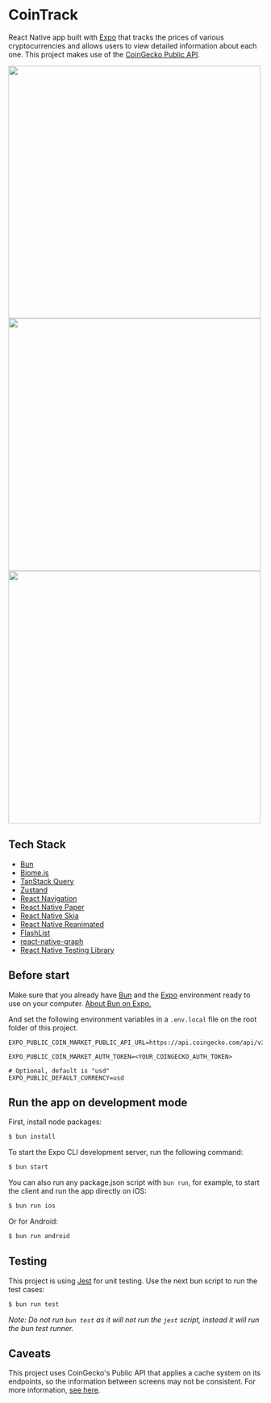 # CoinTrack

React Native app built with [Expo](https://github.com/expo/expo) that tracks the prices of various cryptocurrencies and allows users to view detailed information about each one. This project makes use of the [CoinGecko Public API](https://docs.coingecko.com/v3.0.1/reference/introduction).

<img src="https://github.com/wfolini/cryptocurrency-tracker/assets/12822259/5a11846d-4c81-457c-9f0d-5def36464723" height="500"><img src="https://github.com/wfolini/cryptocurrency-tracker/assets/12822259/588509ed-5ce1-4b18-bc2c-0f69ef9c7ad3" height="500"><img src="https://github.com/wfolini/cryptocurrency-tracker/assets/12822259/bc59aaca-98d9-4cee-af5b-ff4b4dada3df" height="500">

## Tech Stack

- [Bun](https://bun.sh/)
- [Biome.js](https://biomejs.dev/linter/)
- [TanStack Query](https://tanstack.com/query/latest/docs/framework/react/overview)
- [Zustand](https://zustand-demo.pmnd.rs/)
- [React Navigation](https://reactnavigation.org/)
- [React Native Paper](https://reactnativepaper.com/)
- [React Native Skia](https://shopify.github.io/react-native-skia/)
- [React Native Reanimated](https://docs.swmansion.com/react-native-reanimated/)
- [FlashList](https://shopify.github.io/flash-list/)
- [react-native-graph](https://github.com/margelo/react-native-graph)
- [React Native Testing Library](https://callstack.github.io/react-native-testing-library/)

## Before start

Make sure that you already have [Bun](https://bun.sh/docs/installation#installing) and the [Expo](https://docs.expo.io/get-started/installation) environment ready to use on your computer. [About Bun on Expo.](https://docs.expo.dev/guides/using-bun/)

And set the following environment variables in a `.env.local` file on the root folder of this project.

```env
EXPO_PUBLIC_COIN_MARKET_PUBLIC_API_URL=https://api.coingecko.com/api/v3

EXPO_PUBLIC_COIN_MARKET_AUTH_TOKEN=<YOUR_COINGECKO_AUTH_TOKEN>

# Optional, default is "usd"
EXPO_PUBLIC_DEFAULT_CURRENCY=usd
```

## Run the app on development mode

First, install node packages:

```zsh
$ bun install
```

To start the Expo CLI development server, run the following command:

```zsh
$ bun start
```

You can also run any package.json script with `bun run`, for example, to start the client and run the app directly on iOS:

```zsh
$ bun run ios
```

Or for Android:

```zsh
$ bun run android
```

## Testing

This project is using [Jest](https://docs.expo.io/guides/testing-with-jest/) for unit testing. Use the next bun script to run the test cases:

```zsh
$ bun run test
```

_Note: Do not run `bun test` as it will not run the `jest` script, instead it will run the bun test runner._

## Caveats

This project uses CoinGecko's Public API that applies a cache system on its endpoints, so the information between screens may not be consistent. For more information, [see here](https://support.coingecko.com/hc/en-us/articles/4538807536665-How-often-does-data-get-updated-or-refreshed).
